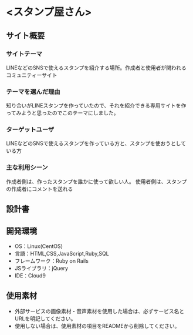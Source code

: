 # <スタンプ屋さん>

## サイト概要
### サイトテーマ
LINEなどのSNSで使えるスタンプを紹介する場所。作成者と使用者が関われるコミュニティーサイト

### テーマを選んだ理由
知り合いがLINEスタンプを作っていたので、それを紹介できる専用サイトを作ってみようと思ったのでこのテーマにしました。

### ターゲットユーザ
LINEなどのSNSで使えるスタンプを作っている方と、スタンプを使おうとしている方

### 主な利用シーン
作成者側は、作ったスタンプを誰かに使って欲しい人。
使用者側は、スタンプの作成者にコメントを送れる

## 設計書


## 開発環境
- OS：Linux(CentOS)
- 言語：HTML,CSS,JavaScript,Ruby,SQL
- フレームワーク：Ruby on Rails
- JSライブラリ：jQuery
- IDE：Cloud9

## 使用素材
- 外部サービスの画像素材・音声素材を使用した場合は、必ずサービス名とURLを明記してください。
- 使用しない場合は、使用素材の項目をREADMEから削除してください。